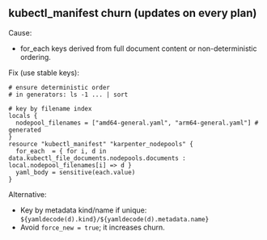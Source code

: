 ## kubectl_manifest churn (updates on every plan)

Cause:
- for_each keys derived from full document content or non-deterministic ordering.

Fix (use stable keys):
```hcl
# ensure deterministic order
# in generators: ls -1 ... | sort

# key by filename index
locals {
  nodepool_filenames = ["amd64-general.yaml", "arm64-general.yaml"] # generated
}
resource "kubectl_manifest" "karpenter_nodepools" {
  for_each  = { for i, d in data.kubectl_file_documents.nodepools.documents : local.nodepool_filenames[i] => d }
  yaml_body = sensitive(each.value)
}
```
Alternative:
- Key by metadata kind/name if unique: `${yamldecode(d).kind}/${yamldecode(d).metadata.name}`
- Avoid `force_new = true`; it increases churn.
